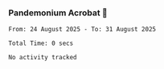 ### Pandemonium Acrobat 🤸

<!--START_SECTION:waka-->

```all_time
From: 24 August 2025 - To: 31 August 2025

Total Time: 0 secs

No activity tracked
```

<!--END_SECTION:waka-->
